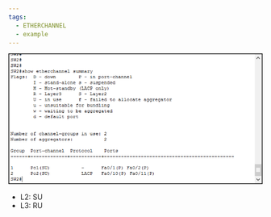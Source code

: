 ```yaml
---
tags:
  - ETHERCHANNEL
  - example
---
```


![](_anexos_/1051-03-show_etherchannel_summary%201.png)

- L2: SU
- L3: RU
